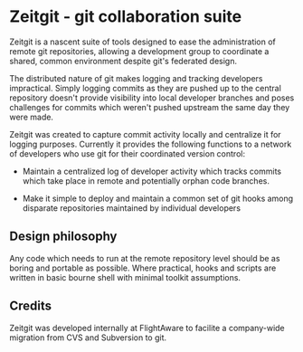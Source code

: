 # Zeitgit - git collaboration suite #

Zeitgit is a nascent suite of tools designed to ease the administration of
remote git repositories, allowing a development group to coordinate a shared,
common environment despite git's federated design.

The distributed nature of git makes logging and tracking developers
impractical.  Simply logging commits as they are pushed up to the central
repository doesn't provide visibility into local developer branches and poses
challenges for commits which weren't pushed upstream the same day they were
made.

Zeitgit was created to capture commit activity locally and centralize it for
logging purposes.  Currently it provides the following functions to a network
of developers who use git for their coordinated version control:

* Maintain a centralized log of developer activity which tracks commits which
  take place in remote and potentially orphan code branches.

* Make it simple to deploy and maintain a common set of git hooks among 
  disparate repositories maintained by individual developers

## Design philosophy ##

Any code which needs to run at the remote repository level should be as 
boring and portable as possible.  Where practical, hooks and scripts are 
written in basic bourne shell with minimal toolkit assumptions.

## Credits ##

Zeitgit was developed internally at FlightAware to facilite a company-wide
migration from CVS and Subversion to git.
